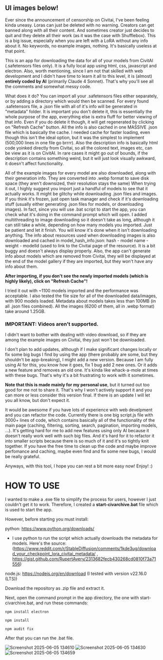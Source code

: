 ## UI images below!

Ever since the announcement of censorship on Civitai, I've been feeling kinda uneasy. Loras can just be deleted with no warning. Creators can get banned along with all their content. And sometimes creator just decides to quit and they delete all their work (as it was the case with Shufflebox).
This is a big issue, especially when you are left with a LoRA without any info about it. No keywords, no example images, nothing. It's basically useless at that point.

This is an app for downloading the data for all of your models from CivitAI (.safetensors files only). It is a fully local app using html, css, javascript and electron. Also, worth mentioning, since I am not that skilled with web development and I didn't have time to learn it all to this level, it is (almost) **entirely coded by AI** (primarily Claude 4 Sonnet). 
That's why you'll see all the comments and somewhat messy code.

What does it do? You can import all your .safetensors files either separately, or by adding a directory which would then be scanned. For every found .safetensors file, a .json file with all of it's info will be generated in "metadata" folder. It is important you don't delete it, this is essentially the whole purpose of the app, everything else is extra fluff for better viewing of that info. Even if you do delete it though, it will get regenerated by clicking on "Refresh Cache" button. All the info is also cached in one MASSIVE .json file which is basically the cache. I needed cache for faster loading, even though this isn't the ideal option, but it was the simplest to implement (500,000 lines in one file go brrrr). Also the description info is basically html code yoinked directly from Civitai, so all the colored text, images etc, can be view as it is on CivitAI. In rare cases it might go out of bounds, if the description contains something weird, but it will just look visually awkward, it doesn't affect functionality.

All of the example images for every model are also downloaded, along with their generation info. They are converted into .webp format to save disk space (they aren't downsized, their resolution stays the same) When trying it out, I highly suggest you import just a handful of models to see that it actually works. 
It might be glitchy while downloading .json files and images. If you think it's frozen, just open task manager and check if it's downloading stuff (usually either generating .json files for models, or downloading images). In fact, since you will use .bat script to start the app, you can check what it's doing in the command prompt which will open.
I added multithreading to image downloading so it doesn't take as long, although it can still take a while, depending on how many models you imported. Just be patient and let it finish. You will know it's done when it isn't downloading anything. 
The info about resources used when downloading images is also downloaded and cached in model_hash_info.json: hash - model name - weight - modelId (used to link to the Civitai page of the resource). It is a bit buggy and doesn't always display properly.
Also, the app can't generate info about models which are removed from Civitai, they will be displayed at the end of the model gallery if they are imported, but they won't have any info about them.

**After importing, if you don't see the newly imported models (which is highly likely), click on "Refresh Cache"!**

I tried it out with ~1100 models imported and the performance was acceptable. I also tested the file size for all of the downloaded data/images, with 900 models loaded. Metadata about models takes less than 100MB (in all .json files combined). All the images (6200 of them, all in .webp format) take around 1.25GB.


### **IMPORTANT: Videos aren't supported.** 
I didn't want to bother with dealing with video download, so if they are among the example images on Civitai, they just won't be downloaded. 

I don't plan to add updates, although if I make significant changes locally or fix some big bugs I find by using the app (there probably are some, but they shouldn't be app-breaking), I might add a new version. 
Because I am fully using AI for this, you know how it goes, fix 1 bug add 2 new ones. Or it adds a new feature and removes an old one. It's kinda like whack-a-mole at times with these bugs. That's why it's a bit frustrating to work with it sometimes. 

**Note that this is made mainly for my personal use**, but it turned out too good for me not to share it. That's why I won't actively support it and you can more or less consider this version final. If there is an update I will let you all know, but don't expect it.

It would be awesome if you have lots of experience with web develpment and you can refactor the code. Currently there is one big script.js file with 3000+ lines of code, which contains basically all of the functionality of the main page (caching, filtering, sorting, search, pagination, importing models, ...). 
It's getting hard for me to add new features using only AI because it doesn't really work well with such big files. And it's hard for it to refactor it into smaller scripts because there is so much of it and it's so tightly knit together.
If you have the free time to clean up the code and maybe improve perfomance and caching, maybe even find and fix some new bugs, I would be really grateful.

Anyways, with this tool, I hope you can rest a bit more easy now! Enjoy! :)

# HOW TO USE

I wanted to make a .exe file to simplify the process for users, however I just couldn't get it to work. Therefore, I created a **start-civarchive.bat** file which is used to start the app.

However, before starting you must install:

python:  https://www.python.org/downloads/

- I use python to run the script which actually downloads the metadata for models. Here's the source: (https://www.reddit.com/r/StableDiffusion/comments/1kde3ug/download_your_checkpoint_lora_civitai_metadata/ , https://gist.github.com/RupertAvery/2313682fecb430268cd0810f73a71556)

node.js: https://nodejs.org/en/download (I tested with version v22.16.0 (LTS))

Download the repository as .zip file and extract it.

Next, open the command prompt in the app directory, the one with start-civarchive.bat, and run these commands:

```npm install electron```

```npm install```

```npm audit fix```

After that you can run the .bat file.

![Screenshot 2025-06-05 134610](https://github.com/user-attachments/assets/ac9a0fbb-3b6e-46e5-a1ae-47bad4c07098)
![Screenshot 2025-06-05 134630](https://github.com/user-attachments/assets/349faff5-0403-424f-9b2c-63bba7c43a5a)
![Screenshot 2025-06-05 134659](https://github.com/user-attachments/assets/d97951eb-17db-41e1-8154-aca55748dd4d)

